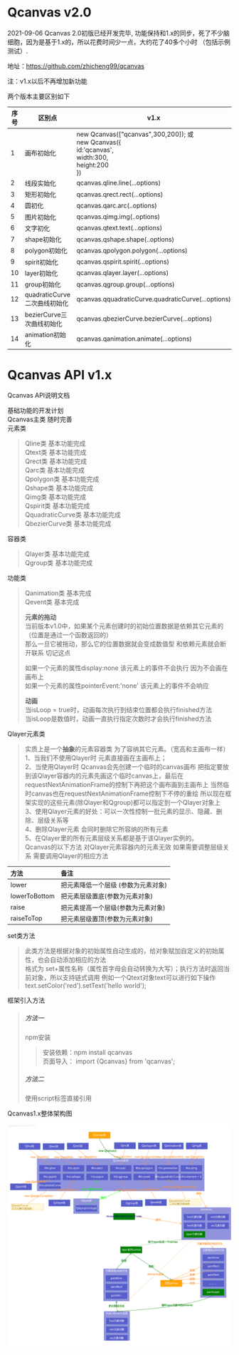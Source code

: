 

# Qcanvas v2.0

2021-09-06 Qcanvas 2.0初版已经开发完毕, 功能保持和1.x的同步，死了不少脑细胞，因为是基于1.x的，所以花费时间少一点，大约花了40多个小时 （包括示例测试）.

地址：https://github.com/zhicheng99/qcanvas

注：v1.x以后不再增加新功能   

两个版本主要区别如下

| 序号 | 区别点                       | v1.x                                                         | v2.0                                                         |
| ---- | ---------------------------- | ------------------------------------------------------------ | ------------------------------------------------------------ |
| 1    | 画布初始化                   | new Qcanvas(["qcanvas",300,200]);			或			<br />new Qcanvas({				<br />id:'qcanvas',<br/>				width:300,<br/>				height:200<br/>			}) | new Qcanvas({				id:'qcanvas',<br/>				width:300,<br/>				height:200<br/>			}) |
| 2    | 线段实始化                   | qcanvas.qline.line(...options)                               | qcanvas.line(...options)                                     |
| 3    | 矩形初始化                   | qcanvas.qrect.rect(...options)                               | qcanvas.rect(...options)                                     |
| 4    | 圆初化                       | qcanvas.qarc.arc(..options)                                  | qcanvas.arc(..options)                                       |
| 5    | 图片初始化                   | qcanvas.qimg.img(..options)                                  | qcanvas.img(..options)                                       |
| 6    | 文字初化                     | qcanvas.qtext.text(...options)                               | qcanvas.text(...options)                                     |
| 7    | shape初始化                  | qcanvas.qshape.shape(..options)                              | qcanvas.shape(..options)                                     |
| 8    | polygon初始化                | qcanvas.qpolygon.polygon(...options)                         | qcanvas.polygon(...options)                                  |
| 9    | spirit初始化                 | qcanvas.qspirit.spirit(...options)                           | qcanvas.spirit(...options)                                   |
| 10   | layer初始化                  | qcanvas.qlayer.layer(...options)                             | qcanvas.layer(...options)                                    |
| 11   | group初始化                  | qcanvas.qgroup.group(...options)                             | qcanvas.group(...options)                                    |
| 12   | quadraticCurve二次曲线初始化 | qcanvas.qquadraticCurve.quadraticCurve(...options)           | qcanvas.quadraticCurve(...options)                           |
| 13   | bezierCurve三次曲线初始化    | qcanvas.qbezierCurve.bezierCurve(...options)                 | qcanvas.bezierCurve(...options)                              |
| 14   | animation初始化              | qcanvas.qanimation.animate(...options)                       | qcanvas.animate(...options)                                  |



# Qcanvas API v1.x

Qcanvas API说明文档

基础功能的开发计划  
Qcanvas主类 随时完善  
元素类

> Qline类 基本功能完成  
> Qtext类 基本功能完成  
> Qrect类 基本功能完成  
> Qarc类 基本功能完成  
> Qpolygon类 基本功能完成  
> Qshape类 基本功能完成  
> Qimg类 基本功能完成  
> Qspirit类 基本功能完成  
> QquadraticCurve类 基本功能完成  
> QbezierCurve类 基本功能完成

容器类

> Qlayer类 基本功能完成  
> Qgroup类 基本功能完成

功能类

> Qanimation类 基本完成  
> Qevent类 基本完成
>
> **元素的拖动**  
> 当前版本v1.0中，如果某个元素创建时的初始位置数据是依赖其它元素的（位置是通过一个函数返回的）  
> 那么一旦它被拖动，那么它的位置数据就会变成数值型 和依赖元素就会断开联系 切记这点
>
> 如果一个元素的属性display:none 该元素上的事件不会执行 因为不会画在画布上  
> 如果一个元素的属性pointerEvent:'none' 该元素上的事件不会响应
>
> **动画**  
> 当isLoop = true时，动画每次执行到结束位置都会执行finished方法  
> 当isLoop是数值时，动画一直执行指定次数时才会执行finished方法

Qlayer元素类

> 实质上是一个**抽象**的元素容器类 为了容纳其它元素。（宽高和主画布一样）  
> 1、当我们不使用Qlayer时 元素直接画在主画布上；  
> 2、当使用Qlayer时 Qcanvas会先创建一个临时的canvas画布 把指定要放到该Qlayer容器内的元素先画这个临时canvas上，最后在requestNextAnimationFrame的控制下再把这个画布画到主画布上  当然临时canvas也在requestNextAnimationFrame控制下不停的重绘 所以现在框架实现的这些元素\(除Qlayer和Qgroup\)都可以指定到一个Qlayer对象上  
> 3、使用Qlayer元素的好处：可以一次性控制一批元素的显示、隐藏、删除、层级关系等  
> 4、删除Qlayer元素 会同时删除它所容纳的所有元素  
> 5、在Qlayer里的所有元素层级关系都是基于该Qlayer实例的。  
> Qcanvas的以下方法 对Qlayer元素容器内的元素无效 如果需要调整层级关系 需要调用Qlayer的相应方法	

| 方法 | 备注 |
| :--- | :--- |
| lower | 把元素降低一个层级 \(参数为元素对象\) |
| lowerToBottom | 把元素层级置底\(参数为元素对象\) |
| raise | 把元素提高一个层级\(参数为元素对象\) |
| raiseToTop | 把元素层级置顶\(参数为元素对象\) |

set类方法

> 此类方法是根据对象的初始属性自动生成的，给对象赋加自定义的初始属性，也会自动添加相应的方法  
> 格式为 set+属性名称（属性首字母会自动转换为大写）；执行方法时返回当前对象，所以支持链式调用
> 例如一个Qtext对象text可以进行如下操作
> text.setColor('red').setText('hello world');

框架引入方法

> ##### 方法一
>
> npm安装
>
> > 安装依赖：npm install qcanvas  
> > 页面导入：  import {Qcanvas} from 'qcanvas';
>
> ##### 方法二
>
> 使用script标签直接引用

Qcanvas1.x整体架构图

![newjg](assets/newjg.png)

